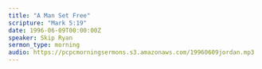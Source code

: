 ```yaml
---
title: "A Man Set Free"
scripture: "Mark 5:19"
date: 1996-06-09T00:00:00Z
speaker: Skip Ryan
sermon_type: morning
audio: https://pcpcmorningsermons.s3.amazonaws.com/19960609jordan.mp3 
---
```



